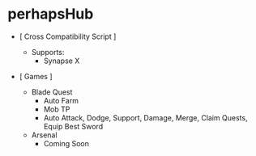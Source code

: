 # perhapsHub

- [ Cross Compatibility Script ] 
  - Supports: 
    - Synapse X
 
- [ Games ] 
  - Blade Quest
    - Auto Farm
    - Mob TP
    - Auto Attack, Dodge, Support, Damage, Merge, Claim Quests, Equip Best Sword
  - Arsenal
    - Coming Soon 
